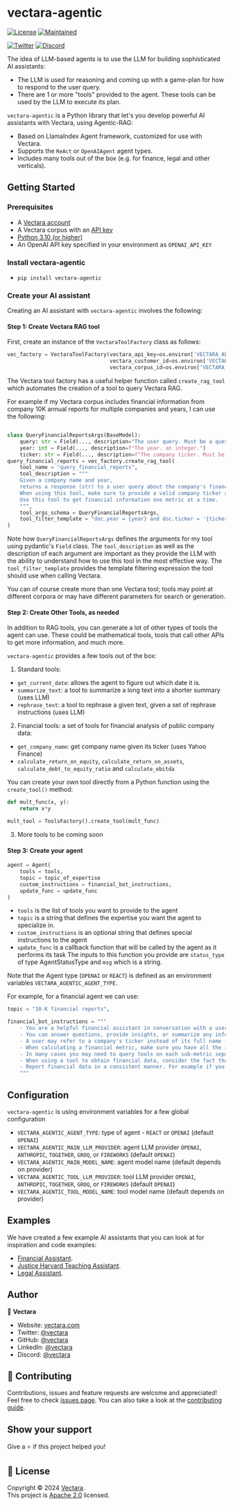 # vectara-agentic

[![License](https://img.shields.io/badge/License-Apache%202.0-blue.svg)](https://opensource.org/licenses/Apache-2.0)
[![Maintained](https://img.shields.io/badge/Maintained%3F-yes-green.svg)](https://github.com/vectara/py-vectara-agentic/graphs/commit-activity)

[![Twitter](https://img.shields.io/twitter/follow/vectara.svg?style=social&label=Follow%20%40Vectara)](https://twitter.com/vectara)
[![Discord](https://img.shields.io/badge/Discord-Join%20Us-blue?style=social&logo=discord)](https://discord.com/invite/GFb8gMz6UH)


The idea of LLM-based agents is to use the LLM for building sophisticated AI assistants:
- The LLM is used for reasoning and coming up with a game-plan for how to respond to the user query.
- There are 1 or more "tools" provided to the agent. These tools can be used by the LLM to execute its plan.

`vectara-agentic` is a Python library that let's you develop powerful AI assistants with Vectara, using Agentic-RAG:
* Based on LlamaIndex Agent framework, customized for use with Vectara.
* Supports the `ReAct` or `OpenAIAgent` agent types.
* Includes many tools out of the box (e.g. for finance, legal and other verticals).

## Getting Started

### Prerequisites
* A [Vectara account](https://console.vectara.com/signup)
* A Vectara corpus with an [API key](https://docs.vectara.com/docs/api-keys)
* [Python 3.10 (or higher)](https://www.python.org/downloads/)
* An OpenAI API key specified in your environment as `OPENAI_API_KEY`

### Install vectara-agentic

- `pip install vectara-agentic`

### Create your AI assistant

Creating an AI assistant with `vectara-agentic` involves the following:

#### Step 1: Create Vectara RAG tool

First, create an instance of the `VectaraToolFactory` class as follows:

```python
vec_factory = VectaraToolFactory(vectara_api_key=os.environ['VECTARA_API_KEY'],
                                 vectara_customer_id=os.environ['VECTARA_CUSTOMER_ID'], 
                                 vectara_corpus_id=os.environ['VECTARA_CORPUS_ID'])
```
The Vectara tool factory has a useful helper function called `create_rag_tool` which automates the creation of a 
tool to query Vectara RAG. 

For example if my Vectara corpus includes financial information from company 
10K annual reports for multiple companies and years, I can use the following:

```python

class QueryFinancialReportsArgs(BaseModel):
    query: str = Field(..., description="The user query. Must be a question about the company's financials, and should not include the company name, ticker or year.")
    year: int = Field(..., description=f"The year. an integer.")
    ticker: str = Field(..., description=f"The company ticker. Must be a valid ticket symbol.")
query_financial_reports = vec_factory.create_rag_tool(
    tool_name = "query_financial_reports",
    tool_description = """
    Given a company name and year, 
    returns a response (str) to a user query about the company's financials for that year.
    When using this tool, make sure to provide a valid company ticker and year. 
    Use this tool to get financial information one metric at a time.
    """,
    tool_args_schema = QueryFinancialReportsArgs,
    tool_filter_template = "doc.year = {year} and doc.ticker = '{ticker}'"
)
```
Note how `QueryFinancialReportsArgs` defines the arguments for my tool using pydantic's `Field` class. The `tool_description` 
as well as the description of each argument are important as they provide the LLM with the ability to understand how to use 
this tool in the most effective way.
The `tool_filter_template` provides the template filtering expression the tool should use when calling Vectara.

You can of course create more than one Vectara tool; tools may point at different corpora or may have different parameters for search
or generation. 

#### Step 2: Create Other Tools, as needed

In addition to RAG tools, you can generate a lot of other types of tools the agent can use. These could be mathematical tools, tools 
that call other APIs to get more information, and much more.

`vectara-agentic` provides a few tools out of the box:
1. Standard tools: 
- `get_current_date`: allows the agent to figure out which date it is.
- `summarize_text`: a tool to summarize a long text into a shorter summary (uses LLM)
- `rephrase_text`: a tool to rephrase a given text, given a set of rephrase instructions (uses LLM)
  
2. Financial tools: a set of tools for financial analysis of public company data:
- `get_company_name`: get company name given its ticker (uses Yahoo Finance)
- `calculate_return_on_equity`, `calculate_return_on_assets`, `calculate_debt_to_equity_ratio` and `calculate_ebitda`

You can create your own tool directly from a Python function using the `create_tool()` method:

```Python
def mult_func(x, y):
    return x*y

mult_tool = ToolsFactory().create_tool(mult_func)
```

3. More tools to be coming soon
 
#### Step 3: Create your agent

```python
agent = Agent(
    tools = tools,
    topic = topic_of_expertise
    custom_instructions = financial_bot_instructions,
    update_func = update_func
)
```
- `tools` is the list of tools you want to provide to the agent
- `topic` is a string that defines the expertise you want the agent to specialize in.
- `custom_instructions` is an optional string that defines special instructions to the agent
- `update_func` is a callback function that will be called by the agent as it performs its task
  The inputs to this function you provide are `status_type` of type AgentStatusType and 
  `msg` which is a string.

Note that the Agent type (`OPENAI` or `REACT`) is defined as an environment variables `VECTARA_AGENTIC_AGENT_TYPE`.

For example, for a financial agent we can use:

```python
topic = "10-K financial reports",

financial_bot_instructions = """
    - You are a helpful financial assistant in conversation with a user. Use your financial expertise when crafting a query to the tool, to ensure you get the most accurate information.
    - You can answer questions, provide insights, or summarize any information from financial reports.
    - A user may refer to a company's ticker instead of its full name - consider those the same when a user is asking about a company.
    - When calculating a financial metric, make sure you have all the information from tools to complete the calculation.
    - In many cases you may need to query tools on each sub-metric separately before computing the final metric.
    - When using a tool to obtain financial data, consider the fact that information for a certain year may be reported in the the following year's report.
    - Report financial data in a consistent manner. For example if you report revenue in thousands, always report revenue in thousands.
    """
```
## Configuration

`vectara-agentic` is using environment variables for a few global configuration 
- `VECTARA_AGENTIC_AGENT_TYPE`: type of agent - `REACT` or `OPENAI` (default `OPENAI`)
- `VECTARA_AGENTIC_MAIN_LLM_PROVIDER`: agent LLM provider `OPENAI`, `ANTHROPIC`, `TOGETHER`, `GROQ`, or `FIREWORKS` (default `OPENAI`)
- `VECTARA_AGENTIC_MAIN_MODEL_NAME`: agent model name (default depends on provider)
- `VECTARA_AGENTIC_TOOL_LLM_PROVIDER`: tool LLM provider `OPENAI`, `ANTHROPIC`, `TOGETHER`, `GROQ`, or `FIREWORKS` (default `OPENAI`)
- `VECTARA_AGENTIC_TOOL_MODEL_NAME`: tool model name (default depends on provider)

## Examples

We have created a few example AI assistants that you can look at for inspiration and code examples:
- [Financial Assistant](https://huggingface.co/spaces/vectara/finance-chat).
- [Justice Harvard Teaching Assistant](https://huggingface.co/spaces/vectara/Justice-Harvard).
- [Legal Assistant](https://huggingface.co/spaces/vectara/legal-agent).

## Author

👤 **Vectara**

- Website: [vectara.com](https://vectara.com)
- Twitter: [@vectara](https://twitter.com/vectara)
- GitHub: [@vectara](https://github.com/vectara)
- LinkedIn: [@vectara](https://www.linkedin.com/company/vectara/)
- Discord: [@vectara](https://discord.gg/GFb8gMz6UH)

## 🤝 Contributing

Contributions, issues and feature requests are welcome and appreciated!<br />
Feel free to check [issues page](https://github.com/vectara/py-vectara-agentic/issues). You can also take a look at the [contributing guide](https://github.com/vectara/py-vectara-agentic/blob/main/CONTRIBUTING.md).

## Show your support

Give a ⭐️ if this project helped you!

## 📝 License

Copyright © 2024 [Vectara](https://github.com/vectara).<br />
This project is [Apache 2.0](https://github.com/vectara/py-vectara-agentic/blob/master/LICENSE) licensed.
